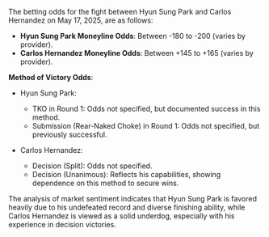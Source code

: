 The betting odds for the fight between Hyun Sung Park and Carlos Hernandez on May 17, 2025, are as follows:

- **Hyun Sung Park Moneyline Odds**: Between -180 to -200 (varies by provider). 
- **Carlos Hernandez Moneyline Odds**: Between +145 to +165 (varies by provider).

**Method of Victory Odds**:
- Hyun Sung Park:
  - TKO in Round 1: Odds not specified, but documented success in this method.
  - Submission (Rear-Naked Choke) in Round 1: Odds not specified, but previously successful.

- Carlos Hernandez:
  - Decision (Split): Odds not specified.
  - Decision (Unanimous): Reflects his capabilities, showing dependence on this method to secure wins.

The analysis of market sentiment indicates that Hyun Sung Park is favored heavily due to his undefeated record and diverse finishing ability, while Carlos Hernandez is viewed as a solid underdog, especially with his experience in decision victories.